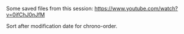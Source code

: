 Some saved files from this session:
https://www.youtube.com/watch?v=0ifChJ0nJfM

Sort after modification date for chrono-order.
